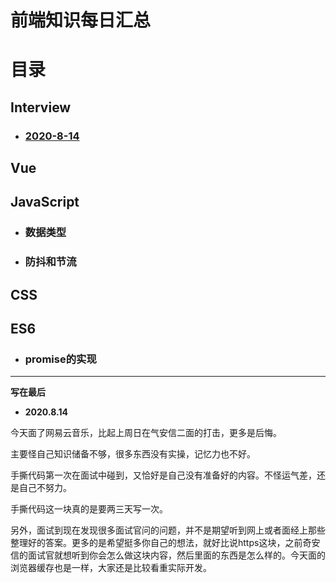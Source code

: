 # 前端知识每日汇总

# 目录

## Interview

- ### [2020-8-14](https://github.com/FFFangYu/Daily-Note/blob/master/Interview/2020-8-14.md)


## Vue

## JavaScript

- ### 数据类型

- ### 防抖和节流

## CSS

## ES6
- ### promise的实现



------

**写在最后**

- **2020.8.14**

今天面了网易云音乐，比起上周日在气安信二面的打击，更多是后悔。

主要怪自己知识储备不够，很多东西没有实操，记忆力也不好。

手撕代码第一次在面试中碰到，又恰好是自己没有准备好的内容。不怪运气差，还是自己不努力。

手撕代码这一块真的是要两三天写一次。

另外，面试到现在发现很多面试官问的问题，并不是期望听到网上或者面经上那些整理好的答案。更多的是希望挺多你自己的想法，就好比说https这块，之前奇安信的面试官就想听到你会怎么做这块内容，然后里面的东西是怎么样的。今天面的浏览器缓存也是一样，大家还是比较看重实际开发。

